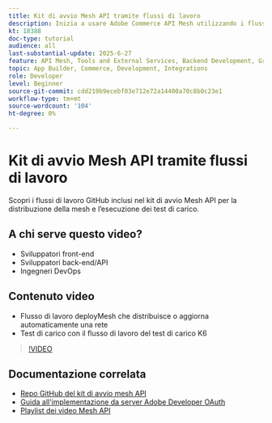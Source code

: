 ```yaml
---
title: Kit di avvio Mesh API tramite flussi di lavoro
description: Inizia a usare Adobe Commerce API Mesh utilizzando i flussi di lavoro per la distribuzione della mesh e i test di carico.
kt: 18388
doc-type: tutorial
audience: all
last-substantial-update: 2025-6-27
feature: API Mesh, Tools and External Services, Backend Development, GraphQL, Storefront
topic: App Builder, Commerce, Development, Integrations
role: Developer
level: Beginner
source-git-commit: cdd219b9ecebf03e712e72a14400a70c8b0c23e1
workflow-type: tm+mt
source-wordcount: '104'
ht-degree: 0%

---
```


# Kit di avvio Mesh API tramite flussi di lavoro

Scopri i flussi di lavoro GitHub inclusi nel kit di avvio Mesh API per la distribuzione della mesh e l’esecuzione dei test di carico.

## A chi serve questo video?

* Sviluppatori front-end
* Sviluppatori back-end/API
* Ingegneri DevOps

## Contenuto video

* Flusso di lavoro deployMesh che distribuisce o aggiorna automaticamente una rete
* Test di carico con il flusso di lavoro del test di carico K6

>[!VIDEO](https://video.tv.adobe.com/v/3464532?learn=on&enablevpops&captions=ita)

## Documentazione correlata

* [Repo GitHub del kit di avvio mesh API](https://github.com/adobe-commerce/api-mesh-starter-kit)
* [Guida all&#39;implementazione da server Adobe Developer OAuth](https://developer.adobe.com/developer-console/docs/guides/authentication/ServerToServerAuthentication/implementation)
* [Playlist dei video Mesh API](https://experienceleague.adobe.com/it/playlists/commerce-get-started-app-builder-and-api-mesh)
